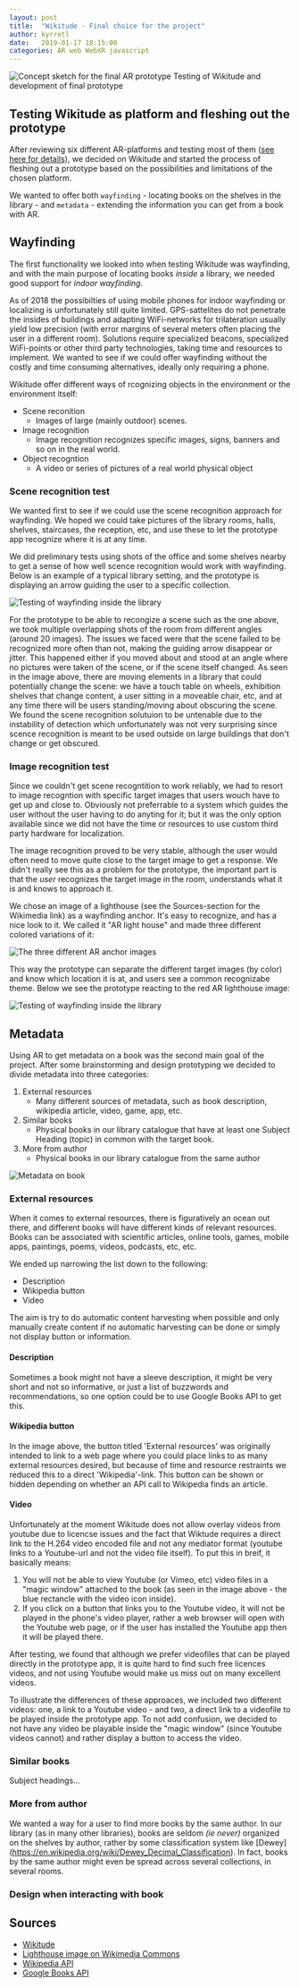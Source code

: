 ```yaml
---
layout: post
title:  "Wikitude - Final choice for the project"
author: kyrretl
date:   2019-01-17 18:15:00
categories: AR web WebXR javascript
---
```


![Concept sketch for the final AR prototype](https://scriptotek.github.io/ar-project/assets/sketch.jpg "Concept sketch for the final AR prototype")
Testing of Wikitude and development of final prototype
<!-- more -->

## Testing Wikitude as platform and fleshing out the prototype

After reviewing six different AR-platforms and testing most of them ([see here for details](https://scriptotek.github.io/ar-project/)), we decided on Wikitude and started the process of fleshing out a prototype based on the possibilities and limitations of the chosen platform.

We wanted to offer both `wayfinding` - locating books on the shelves in the library - and `metadata` - extending the information you can get from a book with AR.

## Wayfinding
The first functionality we looked into when testing Wikitude was wayfinding, and with the main purpose of locating books *inside* a library, we needed good support for *indoor wayfinding*.

As of 2018 the possibilties of using mobile phones for indoor wayfinding or localizing is unfortunately still quite limited. GPS-sattelites do not penetrate the insides of buildings and adapting WiFi-networks for trilateration usually yield low precision (with error margins of several meters often placing the user in a different room). Solutions require specialized beacons, specialized WiFi-points or other third party technologies, taking time and resources to implement.
We wanted to see if we could offer wayfinding without the costly and time consuming alternatives, ideally only requiring a phone.

Wikitude offer different ways of rcognizing objects in the environment or the environment itself:

* Scene reconition
  * Images of large (mainly outdoor) scenes. 
* Image recognition
  * Image recognition recognizes specific images, signs, banners and so on in the real world.
* Object recogntion
  * A video or series of pictures of a real world physical object


### Scene recognition test

We wanted first to see if we could use the scene recognition approach for wayfinding. We hoped we could take pictures of the library rooms, halls, shelves, staircases, the reception, etc, and use these to let the prototype app recognize where it is at any time.

We did preliminary tests using shots of the office and some shelves nearby to get a sense of how well scence recognition would work with wayfinding. Below is an example of a typical library setting, and the prototype is displaying an arrow guiding the user to a specific collection.

![Testing of wayfinding inside the library](https://scriptotek.github.io/ar-project/assets/wayfinding_scene_test.png "Testing of wayfinding inside the library")

For the prototype to be able to recongize a scene such as the one above, we took multiple overlapping shots of the room from different angles (around 20 images). The issues we faced were that the scene failed to be recognized more often than not, making the guiding arrow disappear or jitter. This happened either if you moved about and stood at an angle where no pictures were taken of the scene, or if the scene itself changed. As seen in the image above, there are moving elements in a library that could potentially change the scene: we have a touch table on wheels, exhibition shelves that change content, a user sitting in a moveable chair, etc, and at any time there will be users standing/moving about obscuring the scene. We found the scene recognition solutuion to be untenable due to the instability of detection which unfortunately was not very surprising since scence recognition is meant to be used outside on large buildings that don't change or get obscured.

### Image recognition test

Since we couldn't get scene recogntition to work reliably, we had to resort to image recogntion with specific target images that users wouch have to get up and close to. Obviously not preferrable to a system which guides the user without the user having to do anyting for it; but it was the only option available since we did not have the time or resources to use custom third party hardware for localization. 

The image recognition proved to be very stable, although the user would often need to move quite close to the target image to get a response. We didn't really see this as a problem for the prototype, the important part is that the *user* recognizes the target image in the room, understands what it is and knows to approach it.

We chose an image of a lighthouse (see the Sources-section for the Wikimedia link) as a wayfinding anchor. It's easy to recognize, and has a nice look to it. We called it "AR light house" and made three different colored variations of it:

![The three different AR anchor images](https://scriptotek.github.io/ar-project/assets/AR_lighthouses.png "The three different AR anchor images")

This way the prototype can separate the different target images (by color) and know which location it is at, and users see a common recognizabe theme. Below we see the prototype reacting to the red AR lighthouse image:

![Testing of wayfinding inside the library](https://scriptotek.github.io/ar-project/assets/wayfinding_image_test.png "Testing of wayfinding inside the library")


## Metadata
Using AR to get metadata on a book was the second main goal of the project. After some brainstorming and design prototyping we decided to divide metadata into three categories:

1. External resources
    * Many different sources of metadata, such as book description, wikipedia article, video, game, app, etc.
2. Similar books
    * Physical books in our library catalogue that have at least one Subject Heading (topic) in common with the target book.
3. More from author
    * Physical books in our library catalogue from the same author


![Metadata on book](https://scriptotek.github.io/ar-project/assets/metadata_test.png "Metadata on book")

### External resources
When it comes to external resources, there is figuratively an ocean out there, and different books will have different kinds of relevant resources. Books can be associated with scientific articles, online tools, games, mobile apps, paintings, poems, videos, podcasts, etc, etc. 

We ended up narrowing the list down to the following:

* Description
* Wikipedia button
* Video

The aim is try to do automatic content harvesting when possible and only manually create content if no automatic harvesting can be done or simply not display button or information.  

#### Description
Sometimes a book might not have a sleeve description, it might be very short and not so informative, or just a list of buzzwords and recommendations, so one option could be to use Google Books API to get this.

#### Wikipedia button
In the image above, the button titled 'External resources' was originally intended to link to a web page where you could place links to as many external resources desired, but because of time and resource restraints we reduced this to a direct 'Wikipedia'-link. This button can be shown or hidden depending on whether an API call to Wikipedia finds an article. 

#### Video
Unfortunately at the moment Wikitude does not allow overlay videos from youtube due to licencse issues and the fact that Wiktude requires a direct link to the H.264 video encoded file and not any mediator format (youtube links to a Youtube-url and not the video file itself). To put this in breif, it basically means:

1. You will not be able to view Youtube (or Vimeo, etc) video files in a "magic window" attached to the book (as seen in the image above - the blue rectancle with the video icon inside).
2. If you click on a button that links you to the Youtube video, it will not be played in the phone's video player, rather a web browser will open with the Youtube web page, or if the user has installed the Youtube app then it will be played there.

After testing, we found that although we prefer videofiles that can be played directly in the prototype app, it is quite hard to find such free licences videos, and not using Youtube would make us miss out on many excellent videos. 

To illustrate the differences of these approaces, we included two different videos: one, a link to a Youtube video - and two, a direct link to a videofile to be played inside the prototype app. To not add confusion, we decided to not have any video be playable inside the "magic window" (since Youtube videos cannot) and rather display a button to access the video.

### Similar books

Subject headings...

### More from author
We wanted a way for a user to find more books by the same author. In our library (as in many other libraries), books are seldom *(ie never)* organized on the shelves by author, rather by some classification system like [Dewey] (https://en.wikipedia.org/wiki/Dewey_Decimal_Classification). In fact, books by the same author might even be spread across several collections, in several rooms.




### Design when interacting with book


## Sources
* [Wikitude](http://www.wikitude.com)
* [Lighthouse image on Wikimedia Commons](https://commons.wikimedia.org/wiki/File:Brier_Island_Lighthouse_(1).jpg)
* [Wikipedia API](https://www.mediawiki.org/wiki/API:Main_page)
* [Google Books API](https://developers.google.com/books/)

